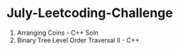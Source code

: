 # July-Leetcoding-Challenge

1. Arranging Coins - C++ Soln
2. Binary Tree Level Order Traversal II - C++
